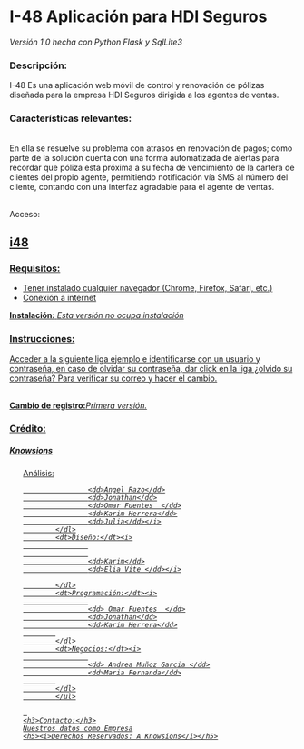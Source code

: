 
<h1>I-48 Aplicación para HDI Seguros</h1>
<i>	Versión 1.0 hecha con Python Flask y SqlLite3 </i>
<h3>Descripción:</h3> I-48 Es una aplicación web móvil de control y renovación de pólizas  diseñada para la empresa HDI Seguros dirigida a los agentes de ventas.
<h3>Características relevantes:</h3>
<br>En ella se resuelve su problema con atrasos en renovación de pagos; como parte de la solución cuenta con una forma automatizada de alertas para recordar que póliza esta próxima a su fecha de vencimiento de la cartera de clientes del propio agente, permitiendo notificación vía SMS al número del cliente, contando con una interfaz agradable para el agente de ventas.

<br>Acceso:
<h2><a href= "http://fintech-2016-gozhack.c9users.io/">i48</h2>

<h3>Requisitos:  </h3>
<ul>
<li>Tener instalado cualquier navegador (Chrome, Firefox, Safari, etc.)</li>
<li>Conexión a internet</li>	
</ul>


<b>Instalación:</b> <i>  Esta versión no ocupa instalación </i>

<h3>Instrucciones:</h3> 
Acceder a la siguiente liga ejemplo e identificarse con un usuario y contraseña, en caso de olvidar su contraseña, dar click en la liga ¿olvido su contraseña?  Para verificar su correo y hacer el cambio.


<br><b>Cambio de registro:</b><i>Primera versión.</i>
<h3>Crédito:</h3>  
<h5><i>Knowsions</i></h5>
<ul>
			<dl>
				<dt>Análisis:</dt><i>
					
					<dd>Angel Razo</dd>
					<dd>Jonathan</dd>
					<dd>Omar Fuentes  </dd>
					<dd>Karim Herrera</dd>
					<dd>Julia</dd></i>
			</dl>
			<dt>Diseño:</dt><i>
					
					
					<dd>Karim</dd>
					<dd>Elia Vite </dd></i>

			</dl>
			<dt>Programación:</dt><i>
					
					<dd> Omar Fuentes  </dd>
					<dd>Jonathan</dd>
					<dd>Karim Herrera</dd>
			
			</dl>
			<dt>Negocios:</dt><i>
					
					<dd> Andrea Muñoz Garcia </dd>
					<dd>Maria Fernanda</dd>
			
			</dl>
			</ul>
	
	 
	<h3>Contacto:</h3>
	Nuestros datos como Empresa
	<h5><i>Derechos Reservados: A Knowsions</i></h5>
</p>